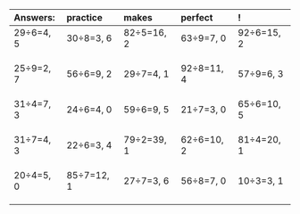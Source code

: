 | Answers: | practice | makes | perfect | ! |
| :--- | :--- | :--- | :--- | :--- |
| 29÷6=4, 5 | 30÷8=3, 6 | 82÷5=16, 2 | 63÷9=7, 0 | 92÷6=15, 2 | 
|   |   |   |   |   | 
|   |   |   |   |   | 
|   |   |   |   |   | 
| 25÷9=2, 7 | 56÷6=9, 2 | 29÷7=4, 1 | 92÷8=11, 4 | 57÷9=6, 3 | 
|   |   |   |   |   | 
|   |   |   |   |   | 
|   |   |   |   |   | 
| 31÷4=7, 3 | 24÷6=4, 0 | 59÷6=9, 5 | 21÷7=3, 0 | 65÷6=10, 5 | 
|   |   |   |   |   | 
|   |   |   |   |   | 
|   |   |   |   |   | 
| 31÷7=4, 3 | 22÷6=3, 4 | 79÷2=39, 1 | 62÷6=10, 2 | 81÷4=20, 1 | 
|   |   |   |   |   | 
|   |   |   |   |   | 
|   |   |   |   |   | 
| 20÷4=5, 0 | 85÷7=12, 1 | 27÷7=3, 6 | 56÷8=7, 0 | 10÷3=3, 1 | 
|   |   |   |   |   | 
|   |   |   |   |   | 
|   |   |   |   |   | 
